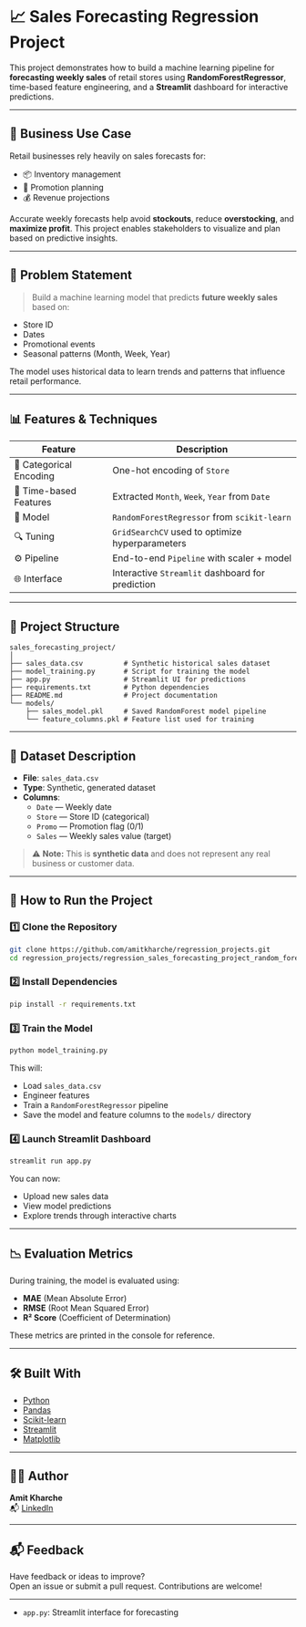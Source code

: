 
# 📈 Sales Forecasting Regression Project

This project demonstrates how to build a machine learning pipeline for **forecasting weekly sales** of retail stores using **RandomForestRegressor**, time-based feature engineering, and a **Streamlit** dashboard for interactive predictions.

---

## 📌 Business Use Case

Retail businesses rely heavily on sales forecasts for:
- 📦 Inventory management
- 📅 Promotion planning
- 💰 Revenue projections

Accurate weekly forecasts help avoid **stockouts**, reduce **overstocking**, and **maximize profit**. This project enables stakeholders to visualize and plan based on predictive insights.

---

## 🧠 Problem Statement

> Build a machine learning model that predicts **future weekly sales** based on:
- Store ID
- Dates
- Promotional events
- Seasonal patterns (Month, Week, Year)

The model uses historical data to learn trends and patterns that influence retail performance.

---

## 📊 Features & Techniques

| Feature | Description |
|--------|-------------|
| 🏪 Categorical Encoding | One-hot encoding of `Store` |
| 📆 Time-based Features | Extracted `Month`, `Week`, `Year` from `Date` |
| 🧪 Model | `RandomForestRegressor` from `scikit-learn` |
| 🔍 Tuning | `GridSearchCV` used to optimize hyperparameters |
| ⚙️ Pipeline | End-to-end `Pipeline` with scaler + model |
| 🌐 Interface | Interactive `Streamlit` dashboard for prediction |

---

## 📂 Project Structure

```
sales_forecasting_project/
│
├── sales_data.csv          # Synthetic historical sales dataset
├── model_training.py       # Script for training the model
├── app.py                  # Streamlit UI for predictions
├── requirements.txt        # Python dependencies
├── README.md               # Project documentation
└── models/
    ├── sales_model.pkl     # Saved RandomForest model pipeline
    └── feature_columns.pkl # Feature list used for training
```

---

## 🧪 Dataset Description

- **File**: `sales_data.csv`
- **Type**: Synthetic, generated dataset
- **Columns**:
  - `Date` — Weekly date
  - `Store` — Store ID (categorical)
  - `Promo` — Promotion flag (0/1)
  - `Sales` — Weekly sales value (target)

> ⚠️ **Note:** This is **synthetic data** and does not represent any real business or customer data.

---

## 🚀 How to Run the Project

### 1️⃣ Clone the Repository

```bash
git clone https://github.com/amitkharche/regression_projects.git
cd regression_projects/regression_sales_forecasting_project_random_forest
```

### 2️⃣ Install Dependencies

```bash
pip install -r requirements.txt
```

### 3️⃣ Train the Model

```bash
python model_training.py
```

This will:
- Load `sales_data.csv`
- Engineer features
- Train a `RandomForestRegressor` pipeline
- Save the model and feature columns to the `models/` directory

### 4️⃣ Launch Streamlit Dashboard

```bash
streamlit run app.py
```

You can now:
- Upload new sales data
- View model predictions
- Explore trends through interactive charts

---

## 📉 Evaluation Metrics

During training, the model is evaluated using:
- **MAE** (Mean Absolute Error)
- **RMSE** (Root Mean Squared Error)
- **R² Score** (Coefficient of Determination)

These metrics are printed in the console for reference.

---

## 🛠️ Built With

- [Python](https://www.python.org/)
- [Pandas](https://pandas.pydata.org/)
- [Scikit-learn](https://scikit-learn.org/)
- [Streamlit](https://streamlit.io/)
- [Matplotlib](https://matplotlib.org/)

---

## 🙋‍♂️ Author

**Amit Kharche**  
📬 [LinkedIn](https://www.linkedin.com/in/amitkharche)  

---

## 📬 Feedback

Have feedback or ideas to improve?  
Open an issue or submit a pull request. Contributions are welcome!

---


- `app.py`: Streamlit interface for forecasting
